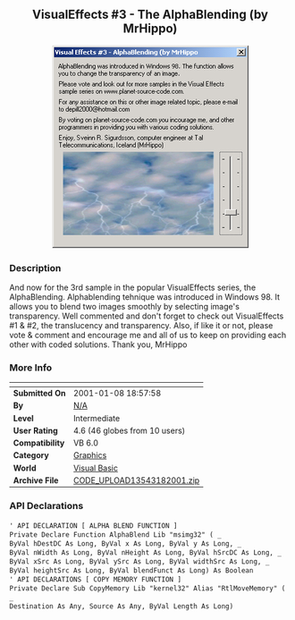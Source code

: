 ﻿<div align="center">

## VisualEffects \#3 \- The AlphaBlending \(by MrHippo\)

<img src="PIC200118147148422.jpg">
</div>

### Description

And now for the 3rd sample in the popular VisualEffects series, the AlphaBlending. Alphablending tehnique was introduced in Windows 98. It allows you to blend two images smoothly by selecting image's transparency. Well commented and don't forget to check out VisualEffects #1 & #2, the translucency and transparency. Also, if like it or not, please vote & comment and encourage me and all of us to keep on providing each other with coded solutions. Thank you, MrHippo
 
### More Info
 


<span>             |<span>
---                |---
**Submitted On**   |2001-01-08 18:57:58
**By**             |[N/A](https://github.com/Planet-Source-Code/PSCIndex/blob/master/ByAuthor/empty.md)
**Level**          |Intermediate
**User Rating**    |4.6 (46 globes from 10 users)
**Compatibility**  |VB 6\.0
**Category**       |[Graphics](https://github.com/Planet-Source-Code/PSCIndex/blob/master/ByCategory/graphics__1-46.md)
**World**          |[Visual Basic](https://github.com/Planet-Source-Code/PSCIndex/blob/master/ByWorld/visual-basic.md)
**Archive File**   |[CODE\_UPLOAD13543182001\.zip](https://github.com/Planet-Source-Code/visualeffects-3-the-alphablending-by-mrhippo__1-14250/archive/master.zip)

### API Declarations

```
' API DECLARATION [ ALPHA BLEND FUNCTION ]
Private Declare Function AlphaBlend Lib "msimg32" ( _
ByVal hDestDC As Long, ByVal x As Long, ByVal y As Long, _
ByVal nWidth As Long, ByVal nHeight As Long, ByVal hSrcDC As Long, _
ByVal xSrc As Long, ByVal ySrc As Long, ByVal widthSrc As Long, _
ByVal heightSrc As Long, ByVal blendFunct As Long) As Boolean
' API DECLARATIONS [ COPY MEMORY FUNCTION ]
Private Declare Sub CopyMemory Lib "kernel32" Alias "RtlMoveMemory" ( _
Destination As Any, Source As Any, ByVal Length As Long)
```





